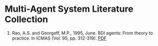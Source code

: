 # Multi-Agent System Literature Collection

1. Rao, A.S. and Georgeff, M.P., 1995, June. BDI agents: From theory to practice. In ICMAS (Vol. 95, pp. 312-319). [PDF](https://www.aaai.org/Papers/ICMAS/1995/ICMAS95-042.pdf) 
